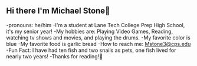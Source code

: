 ## Hi there I'm Michael Stone👋
-pronouns: he/him
-I'm a student at Lane Tech College Prep High School, it's my senior year!
-My hobbies are: Playing Video Games, Reading, watching tv shows and movies, and playing the drums.
-My favorite color is blue
-My favorite food is garlic bread
-How to reach me: Mstone3@cps.edu
-Fun Fact: I have had ten fish and two snails as pets, one fish lived for nearly two years!
-Thanks for reading!👋
<!--
**Michael-Stone77/Michael-Stone77** is a ✨ _special_ ✨ repository because its `README.md` (this file) appears on your GitHub profile.

Here are some ideas to get you started:

- 🔭 I’m currently working on ...
- 🌱 I’m currently learning ...
- 👯 I’m looking to collaborate on ...
- 🤔 I’m looking for help with ...
- 💬 Ask me about ...
- 📫 How to reach me: ...
- 😄 Pronouns: ...
- ⚡ Fun fact: ...
-->
